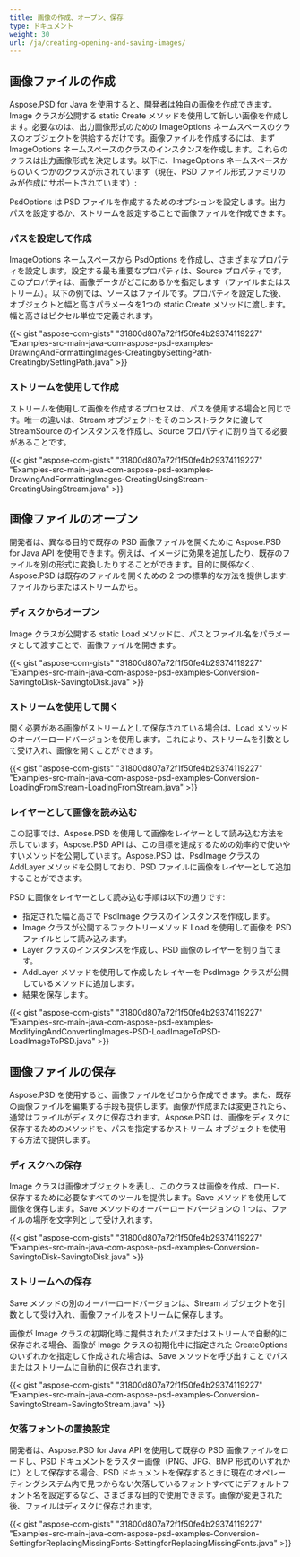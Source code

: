 ```yaml
---
title: 画像の作成、オープン、保存
type: ドキュメント
weight: 30
url: /ja/creating-opening-and-saving-images/
---
```


## **画像ファイルの作成**
Aspose.PSD for Java を使用すると、開発者は独自の画像を作成できます。Image クラスが公開する static Create メソッドを使用して新しい画像を作成します。必要なのは、出力画像形式のための ImageOptions ネームスペースのクラスのオブジェクトを供給するだけです。画像ファイルを作成するには、まず ImageOptions ネームスペースのクラスのインスタンスを作成します。これらのクラスは出力画像形式を決定します。以下に、ImageOptions ネームスペースからのいくつかのクラスが示されています（現在、PSD ファイル形式ファミリのみが作成にサポートされています）:

PsdOptions は PSD ファイルを作成するためのオプションを設定します。出力パスを設定するか、ストリームを設定することで画像ファイルを作成できます。
### **パスを設定して作成**
ImageOptions ネームスペースから PsdOptions を作成し、さまざまなプロパティを設定します。設定する最も重要なプロパティは、Source プロパティです。このプロパティは、画像データがどこにあるかを指定します（ファイルまたはストリーム）。以下の例では、ソースはファイルです。プロパティを設定した後、オブジェクトと幅と高さパラメータを1つの static Create メソッドに渡します。幅と高さはピクセル単位で定義されます。



{{< gist "aspose-com-gists" "31800d807a72f1f50fe4b29374119227" "Examples-src-main-java-com-aspose-psd-examples-DrawingAndFormattingImages-CreatingbySettingPath-CreatingbySettingPath.java" >}}
### **ストリームを使用して作成**
ストリームを使用して画像を作成するプロセスは、パスを使用する場合と同じです。唯一の違いは、Stream オブジェクトをそのコンストラクタに渡して StreamSource のインスタンスを作成し、Source プロパティに割り当てる必要があることです。



{{< gist "aspose-com-gists" "31800d807a72f1f50fe4b29374119227" "Examples-src-main-java-com-aspose-psd-examples-DrawingAndFormattingImages-CreatingUsingStream-CreatingUsingStream.java" >}}
## **画像ファイルのオープン**
開発者は、異なる目的で既存の PSD 画像ファイルを開くために Aspose.PSD for Java API を使用できます。例えば、イメージに効果を追加したり、既存のファイルを別の形式に変換したりすることができます。目的に関係なく、Aspose.PSD は既存のファイルを開くための 2 つの標準的な方法を提供します: ファイルからまたはストリームから。
### **ディスクからオープン**
Image クラスが公開する static Load メソッドに、パスとファイル名をパラメータとして渡すことで、画像ファイルを開きます。



{{< gist "aspose-com-gists" "31800d807a72f1f50fe4b29374119227" "Examples-src-main-java-com-aspose-psd-examples-Conversion-SavingtoDisk-SavingtoDisk.java" >}}
### **ストリームを使用して開く**
開く必要がある画像がストリームとして保存されている場合は、Load メソッドのオーバーロードバージョンを使用します。これにより、ストリームを引数として受け入れ、画像を開くことができます。



{{< gist "aspose-com-gists" "31800d807a72f1f50fe4b29374119227" "Examples-src-main-java-com-aspose-psd-examples-Conversion-LoadingFromStream-LoadingFromStream.java" >}}
### **レイヤーとして画像を読み込む**
この記事では、Aspose.PSD を使用して画像をレイヤーとして読み込む方法を示しています。Aspose.PSD API は、この目標を達成するための効率的で使いやすいメソッドを公開しています。Aspose.PSD は、PsdImage クラスの AddLayer メソッドを公開しており、PSD ファイルに画像をレイヤーとして追加することができます。

PSD に画像をレイヤーとして読み込む手順は以下の通りです:

- 指定された幅と高さで PsdImage クラスのインスタンスを作成します。
- Image クラスが公開するファクトリーメソッド Load を使用して画像を PSD ファイルとして読み込みます。
- Layer クラスのインスタンスを作成し、PSD 画像のレイヤーを割り当てます。
- AddLayer メソッドを使用して作成したレイヤーを PsdImage クラスが公開しているメソッドに追加します。
- 結果を保存します。



{{< gist "aspose-com-gists" "31800d807a72f1f50fe4b29374119227" "Examples-src-main-java-com-aspose-psd-examples-ModifyingAndConvertingImages-PSD-LoadImageToPSD-LoadImageToPSD.java" >}}
## **画像ファイルの保存**
Aspose.PSD を使用すると、画像ファイルをゼロから作成できます。また、既存の画像ファイルを編集する手段も提供します。画像が作成または変更されたら、通常はファイルがディスクに保存されます。Aspose.PSD は、画像をディスクに保存するためのメソッドを、パスを指定するかストリーム オブジェクトを使用する方法で提供します。
### **ディスクへの保存**
Image クラスは画像オブジェクトを表し、このクラスは画像を作成、ロード、保存するために必要なすべてのツールを提供します。Save メソッドを使用して画像を保存します。Save メソッドのオーバーロードバージョンの 1 つは、ファイルの場所を文字列として受け入れます。



{{< gist "aspose-com-gists" "31800d807a72f1f50fe4b29374119227" "Examples-src-main-java-com-aspose-psd-examples-Conversion-SavingtoDisk-SavingtoDisk.java" >}}
### **ストリームへの保存**
Save メソッドの別のオーバーロードバージョンは、Stream オブジェクトを引数として受け入れ、画像ファイルをストリームに保存します。

画像が Image クラスの初期化時に提供されたパスまたはストリームで自動的に保存される場合、画像が Image クラスの初期化中に指定された CreateOptions のいずれかを指定して作成された場合は、Save メソッドを呼び出すことでパスまたはストリームに自動的に保存されます。



{{< gist "aspose-com-gists" "31800d807a72f1f50fe4b29374119227" "Examples-src-main-java-com-aspose-psd-examples-Conversion-SavingtoStream-SavingtoStream.java" >}}
### **欠落フォントの置換設定**
開発者は、Aspose.PSD for Java API を使用して既存の PSD 画像ファイルをロードし、PSD ドキュメントをラスター画像（PNG、JPG、BMP 形式のいずれかに）として保存する場合、PSD ドキュメントを保存するときに現在のオペレーティングシステム内で見つからない欠落しているフォントすべてにデフォルトフォント名を設定するなど、さまざまな目的で使用できます。画像が変更された後、ファイルはディスクに保存されます。



{{< gist "aspose-com-gists" "31800d807a72f1f50fe4b29374119227" "Examples-src-main-java-com-aspose-psd-examples-Conversion-SettingforReplacingMissingFonts-SettingforReplacingMissingFonts.java" >}}


